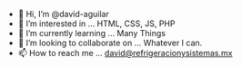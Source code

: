 - 👋 Hi, I’m @david-aguilar
- 👀 I’m interested in ... HTML, CSS, JS, PHP
- 🌱 I’m currently learning ... Many Things
- 💞️ I’m looking to collaborate on ... Whatever I can.
- 📫 How to reach me ... david@refrigeracionysistemas.mx

<!---
david-aguilar/david-aguilar is a ✨ special ✨ repository because its `README.md` (this file) appears on your GitHub profile.
You can click the Preview link to take a look at your changes.
--->
